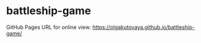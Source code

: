 # battleship-game

GitHub Pages URL for online view: https://olgakutovaya.github.io/battleship-game/
